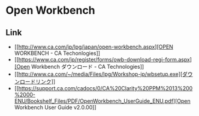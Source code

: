 # Open Workbench
## Link
- [[http://www.ca.com/jp/lpg/japan/open-workbench.aspx][OPEN WORKBENCH - CA Techonlogies]]
- [[https://www.ca.com/jp/register/forms/owb-download-regi-form.aspx][Open Workbench ダウンロード - CA Technologies]]
- [[http://www.ca.com/~/media/Files/lpg/Workshop-jp/wbsetup.exe][ダウンロードリンク]]
- [[https://support.ca.com/cadocs/0/CA%20Clarity%20PPM%2013%200%2000-ENU/Bookshelf_Files/PDF/OpenWorkbench_UserGuide_ENU.pdf][Open Workbench User Guide v2.0.00]]

